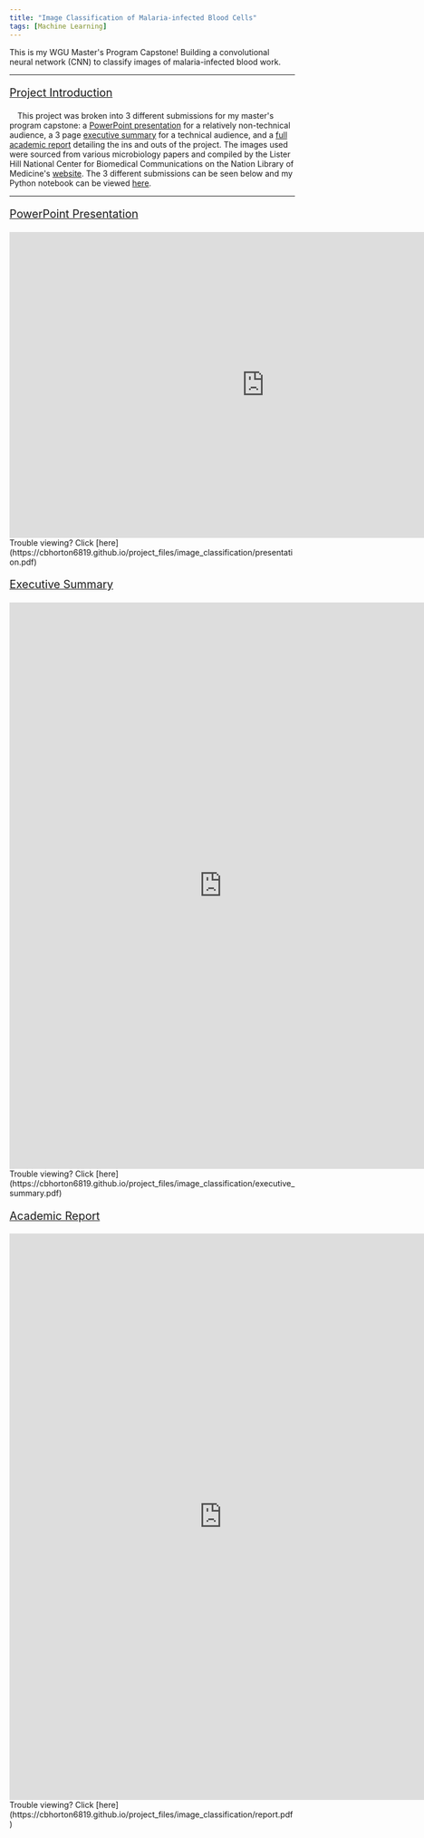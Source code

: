 ```yaml
---
title: "Image Classification of Malaria-infected Blood Cells"
tags: [Machine Learning]
---
```


This is my WGU Master's Program Capstone! Building a convolutional neural network (CNN) to classify 
images of malaria-infected blood work.

---

<p style="font-size:140%; text-decoration:underline;">Project Introduction</p>
&emsp;This project was broken into 3 different submissions for my master's program capstone: a <a href="https://cbhorton6819.github.io/project_files/image_classification/presentation.pdf" target="_blank">PowerPoint presentation</a> for a relatively non-technical audience, a 3 page <a href="https://cbhorton6819.github.io/project_files/image_classification/executive_summary.pdf" target="_blank">executive summary</a> for a technical audience, and a <a href="https://cbhorton6819.github.io/project_files/image_classification/report.pdf" target="_blank">full academic report</a> detailing the ins and outs of the project. The images used were sourced from various microbiology papers and compiled by the Lister Hill National Center for Biomedical Communications on the Nation Library of Medicine's <a href="https://lhncbc.nlm.nih.gov/LHC-research/LHC-projects/image-processing/malaria-datasheet.html" target="_blank">website</a>. The 3 different submissions can be seen below and my Python notebook can be viewed <a href="https://nbviewer.org/urls/cbhorton6819.github.io/project_files/image_classification/capstone.ipynb" target="_blank">here</a>.

---

<p style="font-size:140%; text-decoration:underline;">PowerPoint Presentation</p>
<iframe frameborder="0" scrolling="no" width="900" height="540" src="https://cbhorton6819.github.io/project_files/image_classification/presentation.pdf#zoom=33"> </iframe>
Trouble viewing? Click [here](https://cbhorton6819.github.io/project_files/image_classification/presentation.pdf)

<p style="font-size:140%; text-decoration:underline;">Executive Summary</p>
<iframe frameborder="0" scrolling="no" width="750" height="1000" src="https://cbhorton6819.github.io/project_files/image_classification/executive_summary.pdf#zoom=90"> </iframe>
Trouble viewing? Click [here](https://cbhorton6819.github.io/project_files/image_classification/executive_summary.pdf)

<p style="font-size:140%; text-decoration:underline;">Academic Report</p>
<iframe frameborder="0" scrolling="no" width="750" height="1000" src="https://cbhorton6819.github.io/project_files/image_classification/report.pdf#zoom=90"> </iframe>
Trouble viewing? Click [here](https://cbhorton6819.github.io/project_files/image_classification/report.pdf)